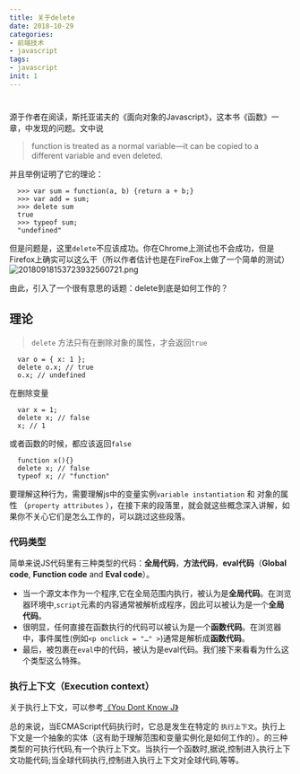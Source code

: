 ```yaml
---
title: 关于delete
date: 2018-10-29
categories: 
- 前端技术
- javascript
tags: 
- javascript
init: 1
---
```

# 

源于作者在阅读，斯托亚诺夫的《面向对象的Javascript》，这本书《函数》一章，中发现的问题。文中说

> function is treated as a normal variable—it can be copied to a different variable and even deleted.

并且举例证明了它的理论：

```
  >>> var sum = function(a, b) {return a + b;}
  >>> var add = sum;
  >>> delete sum
  true
  >>> typeof sum;
  "undefined"
```
但是问题是，这里`delete`不应该成功。你在Chrome上测试也不会成功，但是Firefox上确实可以这么干（所以作者估计也是在FireFox上做了一个简单的测试）
![20180918153723932560721.png](http://hksite.cn/20180918153723932560721.png)

由此，引入了一个很有意思的话题：delete到底是如何工作的？

## 理论

> `delete` 方法只有在删除对象的属性，才会返回`true`

```
  var o = { x: 1 };
  delete o.x; // true
  o.x; // undefined
```

在删除变量

```
  var x = 1;
  delete x; // false
  x; // 1
```

或者函数的时候，都应该返回`false`

```
  function x(){}
  delete x; // false
  typeof x; // "function"
```

要理解这种行为，需要理解js中的变量实例`variable instantiation` 和 对象的属性 （`property attributes` ），在接下来的段落里，就会就这些概念深入讲解，如果你不关心它们是怎么工作的，可以跳过这些段落。

### 代码类型

简单来说JS代码里有三种类型的代码：**全局代码**，**方法代码**，**eval代码**（**Global code**, **Function code** and **Eval code**）。

- 当一个源文本作为一个程序,它在全局范围内执行，被认为是**全局代码**。在浏览器环境中,`script`元素的内容通常被解析成程序，因此可以被认为是一个**全局代码**。
- 很明显，任何直接在函数执行的代码可以被认为是一个**函数代码**。在浏览器中，事件属性(例如`<p onclick = "…" >`)通常是解析成**函数代码**。
- 最后，被包裹在`eval`中的代码，被认为是eval代码。我们接下来看看为什么这个类型这么特殊。



### 执行上下文（Execution context）

关于执行上下文，可以参考[《You Dont Know J》](https://github.com/getify/You-Dont-Know-JS/blob/master/scope%20&%20closures/README.md#you-dont-know-js-scope--closures)

总的来说，当ECMAScript代码执行时，它总是发生在特定的 `执行上下文`。执行上下文是一个抽象的实体（这有助于理解范围和变量实例化是如何工作的）。的三种类型的可执行代码,有一个执行上下文。当执行一个函数时,据说,控制进入执行上下文功能代码;当全球代码执行,控制进入执行上下文对全球代码,等等。